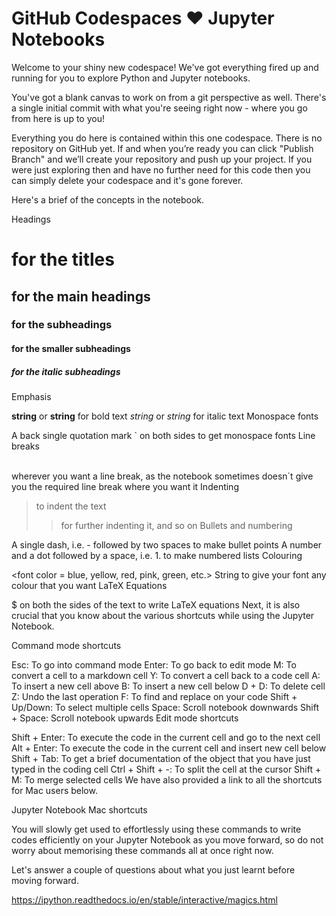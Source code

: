# GitHub Codespaces ♥️ Jupyter Notebooks

Welcome to your shiny new codespace! We've got everything fired up and running for you to explore Python and Jupyter notebooks.

You've got a blank canvas to work on from a git perspective as well. There's a single initial commit with what you're seeing right now - where you go from here is up to you!

Everything you do here is contained within this one codespace. There is no repository on GitHub yet. If and when you’re ready you can click "Publish Branch" and we’ll create your repository and push up your project. If you were just exploring then and have no further need for this code then you can simply delete your codespace and it's gone forever.


Here's a brief of the concepts in the notebook. 



Headings

# for the titles
## for the main headings
### for the subheadings
#### for the smaller subheadings
##### for the italic subheadings
Emphasis

__string__ or **string** for bold text
_string_ or *string*  for italic text
Monospace fonts

A back single quotation mark ` on both sides to get monospace fonts
Line breaks

<br> wherever you want a line break, as the notebook sometimes doesn`t give you the required line break where you want it
Indenting

> to indent the text
>> for further indenting it, and so on
Bullets and numbering

A single dash, i.e. -  followed by two spaces to make bullet points
A number and a dot followed by a space, i.e. 1. to make numbered lists
Colouring

<font color = blue, yellow, red, pink, green, etc.> String </font> to give your font any colour that you want
LaTeX Equations

$ on both the sides of the text to write LaTeX equations
Next, it is also crucial that you know about the various shortcuts while using the Jupyter Notebook. 



Command mode shortcuts

Esc: To go into command mode
Enter: To go back to edit mode
M: To convert a cell to a markdown cell
Y: To convert a cell back to a code cell
A: To insert a new cell above
B: To insert a new cell below
D + D: To delete cell
Z: Undo the last operation
F: To find and replace on your code
Shift + Up/Down: To select multiple cells
Space: Scroll notebook downwards
Shift + Space: Scroll notebook upwards
Edit mode shortcuts

Shift + Enter: To execute the code in the current cell and go to the next cell
Alt + Enter: To execute the code in the current cell and insert new cell below
Shift + Tab: To get a brief documentation of the object that you have just typed in the coding cell
Ctrl + Shift + -: To split the cell at the cursor
Shift + M: To merge selected cells
We have also provided a link to all the shortcuts for Mac users below.

Jupyter Notebook Mac shortcuts


You will slowly get used to effortlessly using these commands to write codes efficiently on your Jupyter Notebook as you move forward, so do not worry about memorising these commands all at once right now. 



Let's answer a couple of questions about what you just learnt before moving forward.


https://ipython.readthedocs.io/en/stable/interactive/magics.html